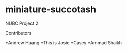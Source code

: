 # miniature-succotash
NUBC Project 2

Contributors

*Andrew Huang
*This is Josie
*Casey
*Ammad Shaikh